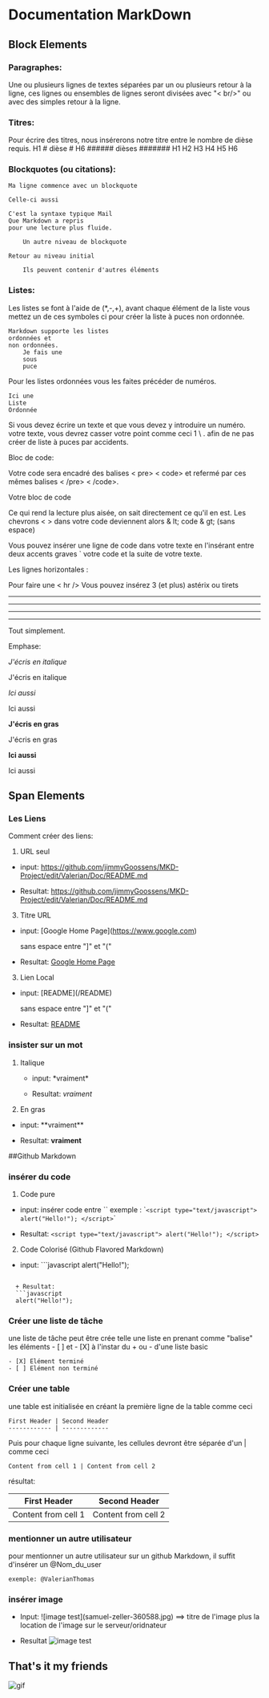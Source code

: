 # Documentation MarkDown
## Block Elements



### Paragraphes:

Une ou plusieurs lignes de textes séparées par un ou plusieurs retour à la ligne, ces lignes ou ensembles de lignes seront divisées avec "< br/>" ou avec des simples retour à la ligne.

### Titres:

Pour écrire des titres, nous insérerons notre titre entre le nombre de dièse requis. H1 # dièse # H6 ###### dièses #######
H1
H2
H3
H4
H5
H6

### Blockquotes (ou citations):

    Ma ligne commence avec un blockquote

    Celle-ci aussi

    C'est la syntaxe typique Mail
    Que Markdown a repris
    pour une lecture plus fluide.

        Un autre niveau de blockquote

    Retour au niveau initial

        Ils peuvent contenir d'autres éléments


### Listes:

Les listes se font à l'aide de (*,-,+), avant chaque élément de la liste vous mettez un de ces symboles ci pour créer la liste à puces non ordonnée.

    Markdown supporte les listes
    ordonnées et
    non ordonnées.
        Je fais une
        sous
        puce

Pour les listes ordonnées vous les faites précéder de numéros.

    Ici une
    Liste
    Ordonnée


Si vous devez écrire un texte et que vous devez y introduire un numéro. votre texte, vous devrez casser votre point comme ceci 1 \ . afin de ne pas créer de liste à puces par accidents.

Bloc de code:

Votre code sera encadré des balises < pre> < code> et refermé par ces mêmes balises < /pre> < /code>.

 Votre bloc de code

Ce qui rend la lecture plus aisée, on sait directement ce qu'il en est. Les chevrons < > dans votre code deviennent alors & lt; code & gt; (sans espace)

Vous pouvez insérer une ligne de code dans votre texte en l'insérant entre deux accents graves ` votre code et la suite de votre texte.

Les lignes horizontales :

Pour faire une < hr /> Vous pouvez insérez 3 (et plus) astérix ou tirets

***

* * * *

- - -

--------------

Tout simplement.

Emphase:

*J'écris en italique*

J'écris en italique

_Ici aussi_

Ici aussi

**J'écris en gras**

J'écris en gras

__Ici aussi__

Ici aussi

## Span Elements
### Les Liens

Comment créer des liens:

1. URL seul
  + input: https://github.com/jimmyGoossens/MKD-Project/edit/Valerian/Doc/README.md

  + Resultat: https://github.com/jimmyGoossens/MKD-Project/edit/Valerian/Doc/README.md

3. Titre URL

  + input:
  \[Google Home Page](https://www.google.com)

    sans espace entre "]" et "("

  + Resultat:
   [Google Home Page](https://www.google.com)

3. Lien Local

  + input:
  \[README](/README)

      sans espace entre "]" et "("

  + Resultat:
  [README](/README)

### insister sur un mot

1. Italique

    + input:
    \*vraiment*

    + Resultat:
     *vraiment*

2. En gras

  + input:
  \*\*vraiment**

  + Resultat:
  **vraiment**

##Github Markdown

### insérer du code

1. Code pure

  + input: insérer code entre \`\`  exemple :  \``<script type="text/javascript">
  alert("Hello!");
</script>`\`

  + Resultat: `<script type="text/javascript">
  alert("Hello!");
</script>`

2. Code Colorisé (Github Flavored Markdown)

  + input:
  \```javascript
alert("Hello!");
```

  + Resultat:
  ```javascript
  alert("Hello!");
  ```
### Créer une liste de tâche

une liste de tâche peut être crée telle une liste en prenant comme "balise" les éléments - [ ] et - [X] à l'instar du + ou - d'une liste basic

    - [X] Elément terminé
    - [ ] Elément non terminé





### Créer une table

une table est initialisée en créant la  première ligne de la table comme ceci

    First Header | Second Header
    ------------ | -------------

Puis pour chaque ligne suivante, les cellules devront être séparée d'un | comme ceci

    Content from cell 1 | Content from cell 2

résultat:

First Header | Second Header
------------ | -------------
Content from cell 1 | Content from cell 2

### mentionner un autre utilisateur

pour mentionner un autre utilisateur sur un github Markdown, il suffit d'insérer un \@Nom_du_user

    exemple: @ValerianThomas





### insérer image

  + Input: \![image test]\(samuel-zeller-360588.jpg) ==> titre de l'image plus la location de l'image sur le serveur/oridnateur

  + Resultat
![image test](samuel-zeller-360588.jpg)


## That's it my friends

![gif](https://media.giphy.com/media/Um3ljJl8jrnHy/giphy.gif)
